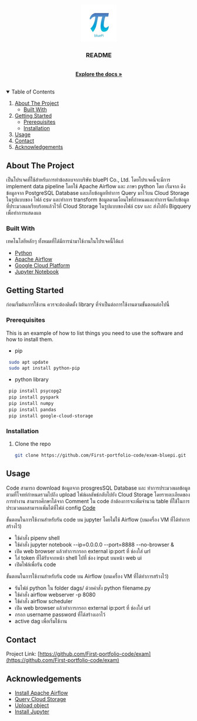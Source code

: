 
<!-- PROJECT LOGO -->
<br />
<p align="center">
  <a href="https://www.facebook.com/bluePiCoLtd/">
    <img src="readme/1585883803443.jpg" alt="Logo" width="100" height="100">
  </a>

  <h3 align="center">README</h3>

  <p align="center">
    <br />
    <a href="https://github.com/First-portfolio-code/exam-bluepi/blob/main/document/documant-bluepi-exam.pdf"><strong>Explore the docs »</strong></a>
    <br />
    <br />
    
  </p>
</p>



<!-- TABLE OF CONTENTS -->
<details open="open">
  <summary>Table of Contents</summary>
  <ol>
    <li>
      <a href="#about-the-project">About The Project</a>
      <ul>
        <li><a href="#built-with">Built With</a></li>
      </ul>
    </li>
    <li>
      <a href="#getting-started">Getting Started</a>
      <ul>
        <li><a href="#prerequisites">Prerequisites</a></li>
        <li><a href="#installation">Installation</a></li>
      </ul>
    </li>
    <li><a href="#usage">Usage</a></li>
    <li><a href="#contact">Contact</a></li>
    <li><a href="#acknowledgements">Acknowledgements</a></li>
  </ol>
</details>



<!-- ABOUT THE PROJECT -->
## About The Project

เป็นโปรเจคที่ใช้สำหรับการทำข้อสอบจากบริษัท bluePI Co., Ltd. โดยโปรเจคนี้จะมีการ implement data pipeline โดยใช้ Apache Airflow และ ภาษา python โดย เริ่มจาก ดึงข้อมูลจาก PostgreSQL Database และเก็บข้อมูลทีทำการ Query มาไว้บน Cloud Storage ในรูปแบบของ ไฟล์ csv และทำการ transform ข้อมูลตามเงื่อนไขที่กำหนดและทำการจัดเก็บข้อมูลที่ประมวลผลเรียบร้อยแล้วไว้ที่ Cloud Storage ในรูปแบบของไฟล์ csv และ ส่งไปยัง Bigquery เพื่อทำการแสดงผล 

### Built With

เทคโนโลยีหลักๆ ทั้งหมดที่ได้มีการนำมาใช้งานในโปรเจคนี้ได้แก่

* [Python](https://www.python.org)
* [Apache Airflow](https://airflow.apache.org)
* [Google Cloud Platform](https://cloud.google.com)
* [Jupyter Notebook](https://jupyter.org)




<!-- GETTING STARTED -->
## Getting Started

ก่อนเริ่มต้นการใช้งาน ควรจะต้องติดตั้ง library ที่จำเป็นต่อการใช้งานตามขั้นตอนต่อไปนี้

### Prerequisites

This is an example of how to list things you need to use the software and how to install them.
* pip
```sh
 sudo apt update
 sudo apt install python-pip
```
* python library
```sh
 pip install psycopg2
 pip install pyspark
 pip install numpy
 pip install pandas
 pip install google-cloud-storage
```

### Installation

1. Clone the repo
   ```sh
   git clone https://github.com/First-portfolio-code/exam-bluepi.git
   ```




<!-- USAGE EXAMPLES -->
## Usage

 Code สามารถ download ข้อมูลจาก prosgresSQL Database และ ทำการประมวลผลข้อมูลตามที่โจทย์กำหนดรวมไปถึง upload ไฟล์ผลลัพธ์กลับไปยัง Cloud Storage โดยรายละเอียดของการทำงาน
 สามารถศึกษาได้จาก Comment ใน code  ถ้าต้องการจะเพิ่มจำนวน table ที่ใช้ในการประมวลผลสามารถเพิ่มได้ที่ไฟล์ config  [Code](https://github.com/First-portfolio-code/exam-bluepi/blob/main/code/airflow-pipeline.py)

 ขั้นตอนในการใช้งานสำหรับรัน code บน jupyter โดยไม่ใช้ Airflow (บนเครื่อง VM ที่ได้ทำการสร้างไว้)
 - ใช้คำสั่ง pipenv shell
 - ใช้คำสั่ง jupyter notebook --ip=0.0.0.0 --port=8888 --no-browser &
 - เปิด web browser แล้วทำการกรอก external ip:port ที่ ช่องใส่ url
 - ใส่ token ที่ได้รับจากหน้า shell ไปที่ ช่อง input บนหน้า web ui
 - เปิดไฟล์เพื่อรัน code

 ขั้นตอนในการใช้งานสำหรับรัน code บน  Airflow (บนเครื่อง VM ที่ได้ทำการสร้างไว้)
 - รันไฟล์ python ใน folder dags/ ด้วยคำสั่ง python filename.py
 - ใช้คำสั่ง airflow webserver -p 8080
 - ใช้คำสั่ง airflow scheduler 
 - เปิด web browser แล้วทำการกรอก external ip:port ที่ ช่องใส่ url
 - กรอก username password ที่ได้สร้างเอาไว้
 - active dag เพื่อเริ่มใช้งาน


 
<!-- CONTACT -->
## Contact

Project Link: [https://github.com/First-portfolio-code/exam](https://github.com/First-portfolio-code/exam)



<!-- ACKNOWLEDGEMENTS -->
## Acknowledgements
* [Install Apache Airflow](https://medium.com/grensesnittet/airflow-on-gcp-may-2020-cdcdfe594019)
* [Query Cloud Storage](https://cloud.google.com/bigquery/external-data-cloud-storage)
* [Upload object](https://cloud.google.com/storage/docs/uploading-objects)
* [Install Jupyter](https://www.digitalocean.com/community/tutorials/how-to-install-run-connect-to-jupyter-notebook-on-remote-server)





